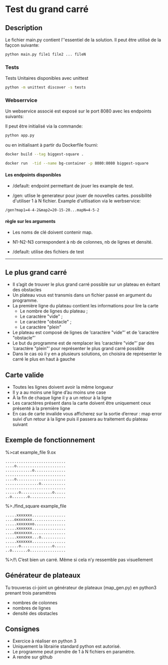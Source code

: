 # Test du grand carré

## Description

Le fichier main.py contient l''essentiel de la solution.
Il peut être utilisé de la façcon suivante:

```bash
python main.py file1 file2 ... fileN
```

### Tests

Tests Unitaires disponibles avec unittest

```bash
python -m unittest discover -s tests
```

### Webserrvice

Un webservice associé est exposé sur le port 8080 avec les endpoints suivants:

Il peut être initialisé via la commande:

```bash
python app.py
```

ou en initialisant à partir du Dockerfile fourni:

```bash
docker build --tag biggest-square .

docker run  -tid --name bg-container -p 8080:8080 biggest-square
```

#### Les endpoints disponibles

* /default: endpoint permettant de jouer les example de test.

* /gen: utlise le generateur pour jouer de nouvelles cartes.
possibilité d'utiliser 1 à N fichier. Example d'uitlisation via le werbservice:

```url
/gen?map1=4-4-2&map2=20-15-20...mapN=4-5-2
```

#### règle sur les arguments

* Les noms de clé doivent contenir map.

* N1-N2-N3 correspondent à nb de colonnes, nb de lignes et densité.

* /default: utilise des fichiers de test

---

## Le plus grand carré

* Il s’agit de trouver le plus grand carré possible sur un plateau en évitant des obstacles
* Un plateau vous est transmis dans un fichier passé en argument du programme.
* La première ligne du plateau contient les informations pour lire la carte
  * Le nombre de lignes du plateau ;
  * Le caractère "vide" ;
  * Le caractère "obstacle" ;
  * Le caractère "plein"
* Le plateau est composé de lignes de ’caractère "vide"’ et de ’caractère "obstacle"’
* Le but du programme est de remplacer les ’caractère "vide"’ par des ’caractère "plein"’ pour représenter le plus grand carré possible
* Dans le cas où il y en a plusieurs solutions, on choisira de représenter le carré le plus en haut à gauche

## Carte valide

* Toutes les lignes doivent avoir la même longueur
* Il y a au moins une ligne d’au moins une case
* À la fin de chaque ligne il y a un retour à la ligne
* Les caractères présent dans la carte doivent être uniquement ceux présenté à la première ligne
* En cas de carte invalide vous afficherez sur la sortie d’erreur : map error suivi d’un retour à la ligne puis il passera au traitement du plateau suivant

## Exemple de fonctionnement

%>cat example_file
9.ox
```
...........................
....o......................
............o..............
...........................
....o......................
...............o...........
...........................
......o..............o.....
..o.......o................
```

%>./find_square example_file
```
.....xxxxxxx...............
....oxxxxxxx...............
.....xxxxxxxo..............
.....xxxxxxx...............
....oxxxxxxx...............
.....xxxxxxx...o...........
.....xxxxxxx...............
......o..............o.....
..o.......o................
```

%>/!\ C’est bien un carré. Même si cela n’y ressemble pas visuellement

## Générateur de plateaux

Tu trouveras ci-joint un générateur de plateaux (map_gen.py) en python3 prenant trois paramètres

* nombres de colonnes
* nombres de lignes
* densité des obstacles

## Consignes

* Exercice à réaliser en python 3
* Uniquement la librairie standard python est autorisé.
* Le programme peut prendre de 1 à N fichiers en paramètre.
* A rendre sur github
